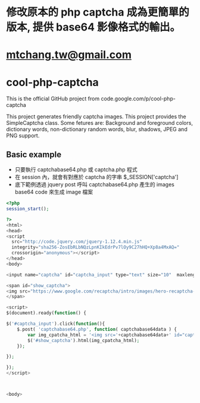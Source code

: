 # 修改原本的 php captcha 成為更簡單的版本, 提供 base64 影像格式的輸出。
# mtchang.tw@gmail.com
# 

# cool-php-captcha
This is the official GitHub project from code.google.com/p/cool-php-captcha



This project generates friendly captcha images. This project provides the SimpleCaptcha class.
Some fetures are: Background and foreground colors, dictionary words, non-dictionary random words, blur, shadows, JPEG and PNG support.


Basic example
-------------

* 只要執行 captchabase64.php 或 captcha.php 程式
* 在  session 內，就會有對應於 captcha 的字串 $_SESSION['captcha']
* 底下範例透過 jquery post 呼叫 captchabase64.php 產生的 images base64 code 來生成 image 檔案

```php
<?php
session_start();

?>
<html>
<head>
<script
  src="http://code.jquery.com/jquery-1.12.4.min.js"
  integrity="sha256-ZosEbRLbNQzLpnKIkEdrPv7lOy9C27hHQ+Xp8a4MxAQ="
  crossorigin="anonymous"></script>
</head>
<body>

<input name="captcha" id="captcha_input" type="text" size="10"  maxlength="4">

<span id="show_captcha">
<img src="https://www.google.com/recaptcha/intro/images/hero-recaptcha-demo.gif" id="captcha"  height="20" width="65" >
</span>

<script>
$(document).ready(function() {

$('#captcha_input').click(function(){
	$.post( 'captchabase64.php', function( captchabase64data ) {
		var img_cpatcha_html = '<img src='+captchabase64data+' id="captcha"  height="20" width="58" >';
		$('#show_captcha').html(img_cpatcha_html);
	});

});

});
</script>



<body>


```



